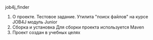 job4j_finder
1. О проекте.
   Тестовое задание. Утилита "поиск файлов" на курсе JOB4J модуль Junior
2. Сборка и установка
   Для сборки проекта используется Maven
3. Проект создан в учебных целях